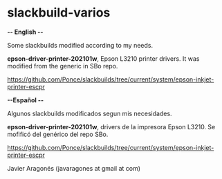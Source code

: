 # slackbuild-varios

<b>-- English --</b>

Some slackbuilds modified according to my needs.

<b>epson-driver-printer-202101w</b>, Epson L3210 printer drivers. It was modified from the generic in SBo repo.

https://github.com/Ponce/slackbuilds/tree/current/system/epson-inkjet-printer-escpr

<b>--Español --</b>

Algunos slackbuilds modificados segun mis necesidades.

<b>epson-driver-printer-202101w</b>, drivers de la impresora Epson L3210. Se mofificó del genérico del repo SBo.

https://github.com/Ponce/slackbuilds/tree/current/system/epson-inkjet-printer-escpr


Javier Aragonés (javaragones at gmail at com)
